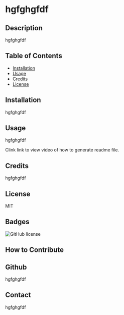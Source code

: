 
  # hgfghgfdf


  ## Description
  hgfghgfdf
  
  ## Table of Contents 
  
  - [Installation](#installation)
  - [Usage](#usage)
  - [Credits](#credits)
  - [License](#license)
  
  ## Installation
  hgfghgfdf


  ## Usage
  hgfghgfdf

  Clink link to view video of how to generate readme file.

  [link]: (https://watch.screencastify.com/v/KVFijjVU3n1TyRonBGQ7)
  
  ## Credits
  hgfghgfdf

  ## License
  MIT


  ## Badges
  ![GitHub license](https://img.shields.io/badge/license-MIT-blue.svg)
  
  ## How to Contribute
  
  ## Github
  hgfghgfdf
  

  ## Contact
hgfghgfdf

